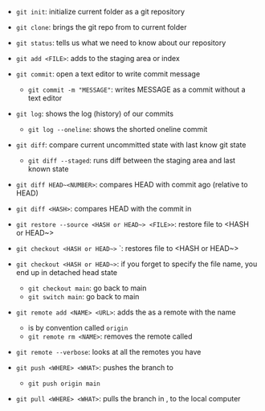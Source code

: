 - `git init`: initialize current folder as a git repository
- `git clone`: brings the git repo from <URL> to current folder
- `git status`: tells us what we need to know about our repository

- `git add <FILE>`: adds <FILE> to the staging area or index
- `git commit`: open a text editor to write commit message
  - `git commit -m "MESSAGE"`: writes MESSAGE as a commit without a text editor

- `git log`: shows the log (history) of our commits
  - `git log --oneline`: shows the shorted oneline commit

- `git diff`: compare current uncommitted state with last know git state
  - `git diff --staged`: runs diff between the staging area and last known state

- `git diff HEAD~<NUMBER>`: compares HEAD with commit <NUMBER> ago (relative to HEAD)
- `git diff <HASH>`: compares HEAD with the commit in <HASH>

- `git restore --source <HASH or HEAD~> <FILE>>`: restore file to <HASH or HEAD~>
- `git checkout <HASH or HEAD~>` <FILE>`: restores file to <HASH or HEAD~>
- `git checkout <HASH or HEAD~>`: if you forget to specify the file name, you end up in detached head state
  - `git checkout main`: go back to main
  - `git switch main`: go back to main

- `git remote add <NAME> <URL>`: adds the <URL> as a remote with the name <NAME>
  - <NAME> is by convention called `origin`
  - `git remote rm <NAME>`: removes the remote called <NAME>
- `git remote --verbose`: looks at all the remotes you have
- `git push <WHERE> <WHAT>`: pushes the <WHAT> branch to <WHERE>
  - `git push origin main`
- `git pull <WHERE> <WHAT>`: pulls the <WHAT> branch in <WHERE>, to the local computer

